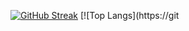 [![GitHub Streak](https://github-readme-streak-stats.herokuapp.com/?user=FLuplow&hide_border=true)](https://git.io/streak-stats)
[![Top Langs](https://git

<!--
**FLuplow/FLuplow** is a ✨ _special_ ✨ repository because its `README.md` (this file) appears on your GitHub profile.

Here are some ideas to get you started:

- 🔭 I’m currently working on ...
- 🌱 I’m currently learning ...
- 👯 I’m looking to collaborate on ...
- 🤔 I’m looking for help with ...
- 💬 Ask me about ...
- 📫 How to reach me: ...
- 😄 Pronouns: ...
- ⚡ Fun fact: ...
-->
